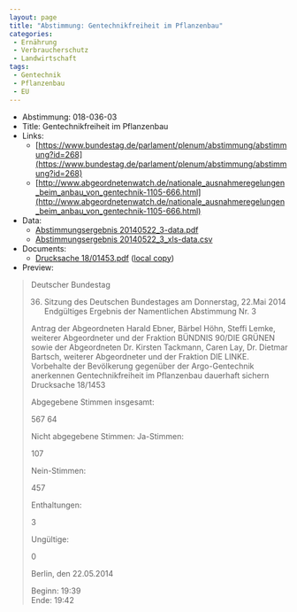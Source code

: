 ```yaml
---
layout: page
title: "Abstimmung: Gentechnikfreiheit im Pflanzenbau"
categories:
 - Ernährung
 - Verbraucherschutz
 - Landwirtschaft
tags:
 - Gentechnik
 - Pflanzenbau
 - EU
---
```


* Abstimmung: 018-036-03
* Title: Gentechnikfreiheit im Pflanzenbau
* Links: 
    * [https://www.bundestag.de/parlament/plenum/abstimmung/abstimmung?id=268](https://www.bundestag.de/parlament/plenum/abstimmung/abstimmung?id=268)
    * [http://www.abgeordnetenwatch.de/nationale_ausnahmeregelungen_beim_anbau_von_gentechnik-1105-666.html](http://www.abgeordnetenwatch.de/nationale_ausnahmeregelungen_beim_anbau_von_gentechnik-1105-666.html)
* Data: 
    * [Abstimmungsergebnis 20140522_3-data.pdf](/res/abstimmungsliste/20140522_3-data.pdf)
    * [Abstimmungsergebnis 20140522_3_xls-data.csv](/res/abstimmungsliste/analyses/20140522_3_xls-data.csv)
* Documents: 
    * [Drucksache 18/01453.pdf](http://dip21.bundestag.de/dip21/btd/18/014/1801453.pdf) ([local copy](/res/abstimmungsdaten/018-036-03/1801453.pdf))
* Preview: 
> Deutscher Bundestag
> 
> 36. Sitzung des Deutschen Bundestages
> am Donnerstag, 22.Mai 2014
> Endgültiges Ergebnis der Namentlichen Abstimmung Nr. 3
> 
> Antrag der Abgeordneten Harald Ebner, Bärbel Höhn, Steffi Lemke, weiterer Abgeordneter
> und der Fraktion BÜNDNIS 90/DIE GRÜNEN sowie der Abgeordneten Dr. Kirsten
> Tackmann, Caren Lay, Dr. Dietmar Bartsch, weiterer Abgeordneter und der Fraktion DIE
> LINKE.
> Vorbehalte der Bevölkerung gegenüber der Argo-Gentechnik anerkennen Gentechnikfreiheit im Pflanzenbau dauerhaft sichern
> Drucksache 18/1453
> 
> Abgegebene Stimmen insgesamt:
> 
> 567
> 64
> 
> Nicht abgegebene Stimmen:
> Ja-Stimmen:
> 
> 107
> 
> Nein-Stimmen:
> 
> 457
> 
> Enthaltungen:
> 
> 3
> 
> Ungültige:
> 
> 0
> 
> Berlin, den 22.05.2014
> 
> Beginn: 19:39  
> Ende: 19:42
